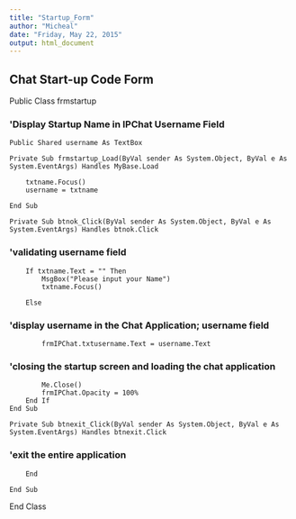 ```yaml
---
title: "Startup_Form"
author: "Micheal"
date: "Friday, May 22, 2015"
output: html_document
---
```


## Chat Start-up Code Form

Public Class frmstartup

###    'Display Startup Name in IPChat Username Field
    Public Shared username As TextBox

    Private Sub frmstartup_Load(ByVal sender As System.Object, ByVal e As System.EventArgs) Handles MyBase.Load

        txtname.Focus()
        username = txtname

    End Sub

    Private Sub btnok_Click(ByVal sender As System.Object, ByVal e As System.EventArgs) Handles btnok.Click
###        'validating username field
        If txtname.Text = "" Then
            MsgBox("Please input your Name")
            txtname.Focus()

        Else
###            'display username in the Chat Application; username field
            frmIPChat.txtusername.Text = username.Text

###            'closing the startup screen and loading the chat application
            Me.Close()
            frmIPChat.Opacity = 100%
        End If
    End Sub

    Private Sub btnexit_Click(ByVal sender As System.Object, ByVal e As System.EventArgs) Handles btnexit.Click
###        'exit the entire application
        End

    End Sub

End Class